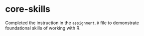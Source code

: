 # core-skills

Completed the instruction in the `assignment.R` file to demonstrate foundational skills of working with R.

